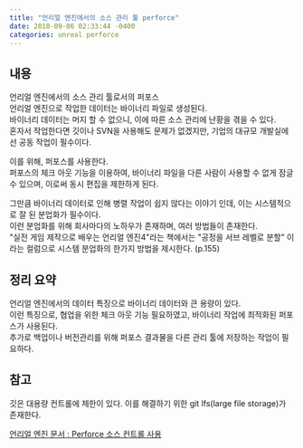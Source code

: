 ```yaml
---
title: "언리얼 엔진에서의 소스 관리 툴 perforce"
date: 2018-09-06 02:33:44 -0400
categories: unreal perforce
---
```


## 내용
언리얼 엔진에서의 소스 관리 툴로서의 퍼포스  
언리얼 엔진으로 작업한 데이터는 바이너리 파일로 생성된다.  
바이너리 데이터는 머지 할 수 없으니, 이에 따른 소스 관리에 난황을 겪을 수 있다.  
혼자서 작업한다면 깃이나 SVN을 사용해도 문제가 없겠지만, 기업의 대규모 개발실에선 공동 작업이 필수이다.  

이를 위해, 퍼포스를 사용한다.  
퍼포스의 체크 아웃 기능을 이용하여, 바이너리 파일을 다른 사람이 사용할 수 없게 잠글 수 있으며, 이로써 동시 편집을 제한하게 된다.  

그만큼 바이너리 데이터로 인해 병렬 작업이 쉽지 않다는 이야기 인데, 이는 시스템적으로 잘 된 분업화가 필수이다.  
이런 분업화를 위해 회사마다의 노하우가 존재하며, 여러 방법들이 존재한다.  
"실전 게임 제작으로 배우는 언리얼 엔진4"라는 책에서는 "공정을 서브 레벨로 분할" 이라는 컬럼으로 시스템 분업화의 한가지 방법을 제시한다. (p.155)  

## 정리 요약
언리얼 엔진에서의 데이터 특징으로 바이너리 데이터와 큰 용량이 있다.  
이런 특징으로, 협업을 위한 체크 아웃 기능 필요하였고, 바이너리 작업에 최적화된 퍼포스가 사용된다.  
추가로 백업이나 버전관리를 위해 퍼포스 결과물을 다른 관리 툴에 저장하는 작업이 필요하다.  

## 참고
깃은 대용량 컨트롤에 제한이 있다. 이를 해결하기 위한 git lfs(large file storage)가 존재한다.

[언리얼 엔진 문서 : Perforce 소스 컨트롤 사용](http://api.unrealengine.com/KOR/Engine/Basics/SourceControl/Perforce/)
